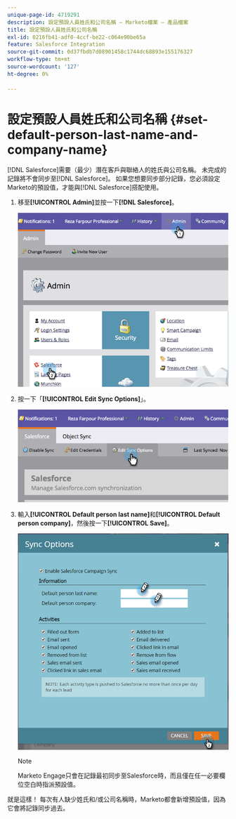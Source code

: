 ```yaml
---
unique-page-id: 4719291
description: 設定預設人員姓氏和公司名稱 — Marketo檔案 — 產品檔案
title: 設定預設人員姓氏和公司名稱
exl-id: 0216fb41-adf0-4ccf-be22-c064e90be65a
feature: Salesforce Integration
source-git-commit: 0d37fbdb7d08901458c1744dc68893e155176327
workflow-type: tm+mt
source-wordcount: '127'
ht-degree: 0%

---
```


# 設定預設人員姓氏和公司名稱 {#set-default-person-last-name-and-company-name}

[!DNL Salesforce]需要（最少）潛在客戶與聯絡人的姓氏與公司名稱。 未完成的記錄將不會同步至[!DNL Salesforce]。 如果您想要同步部分記錄，您必須設定Marketo的預設值，才能與[!DNL Salesforce]搭配使用。

1. 移至&#x200B;**[!UICONTROL Admin]**&#x200B;並按一下&#x200B;**[!DNL Salesforce]**。

   ![](assets/image2014-12-9-13-3a41-3a58.png)

1. 按一下「**[!UICONTROL Edit Sync Options]**」。

   ![](assets/image2014-12-9-13-3a42-3a6.png)

1. 輸入&#x200B;**[!UICONTROL Default person last name]**&#x200B;和&#x200B;**[!UICONTROL Default person company]**，然後按一下&#x200B;**[!UICONTROL Save]**。

   ![](assets/sync-options-hands.png)

   >[!NOTE]
   >
   >Marketo Engage只會在記錄最初同步至Salesforce時，而且僅在任一必要欄位空白時指派預設值。

就是這樣！ 每次有人缺少姓氏和/或公司名稱時，Marketo都會新增預設值，因為它會將記錄同步過去。
